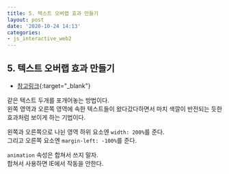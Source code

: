 ```yaml
---
title: 5. 텍스트 오버랩 효과 만들기
layout: post
date: '2020-10-24 14:13'
categories:
- js_interactive_web2
---
```


## 5. 텍스트 오버랩 효과 만들기

* [참고링크](https://hyungju-lee.github.io/hyungju-lee-interactions/interactive-web2/study/section6/step4/index.html){:target="_blank"}

같은 텍스트 두개를 포개어놓는 방법이다.  
왼쪽 영역과 오른쪽 영역에 속한 텍스트들이 왔다갔다하면서 마치 색깔이 반전되는 듯한 효과처럼 보이게 하는 기법이다.  

왼쪽과 오른쪽으로 나뉜 영역 하위 요소엔 `width: 200%`를 준다.  
그리고 오른쪽 요소엔 `margin-left: -100%`를 준다.  

`animation` 속성은 합쳐서 쓰지 말자.  
합쳐서 사용하면 IE에서 작동을 안한다.
